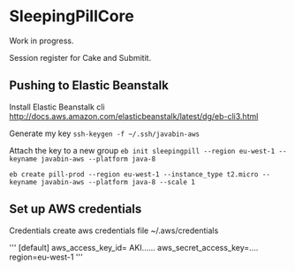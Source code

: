 # SleepingPillCore

Work in progress.

Session register for Cake and Submitit.

Pushing to Elastic Beanstalk
--------
Install Elastic Beanstalk cli
http://docs.aws.amazon.com/elasticbeanstalk/latest/dg/eb-cli3.html

Generate my key
```ssh-keygen -f ~/.ssh/javabin-aws```

Attach the key to a new group
```eb init sleepingpill --region eu-west-1 --keyname javabin-aws --platform java-8```


```eb create pill-prod --region eu-west-1 --instance_type t2.micro --keyname javabin-aws --platform java-8 --scale 1```

Set up AWS credentials
----------------------
Credentials
create aws credentials file ~/.aws/credentials

'''
[default]
aws_access_key_id= AKI......
aws_secret_access_key=....
region=eu-west-1
'''